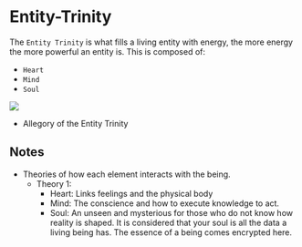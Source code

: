 # Entity-Trinity

The `Entity Trinity` is what fills a living entity with energy, the more energy the more powerful an entity is. This is composed of:

* `Heart`
* `Mind`
* `Soul`

![](https://github.com/ArekusuNaito/kernel-wikia/tree/81b3d6743505ee921d658ed53f83bd0e9327814f/images/entity-trinity/a.jpg)

* Allegory of the Entity Trinity

## Notes

* Theories of how each element interacts with the being.
  * Theory 1:
    * Heart: Links feelings and the physical body
    * Mind: The conscience and how to execute knowledge to act.
    * Soul: An unseen and mysterious for those who do not know how reality is shaped. It is considered that your soul is all the data a living being has. The essence of a being comes encrypted here.

